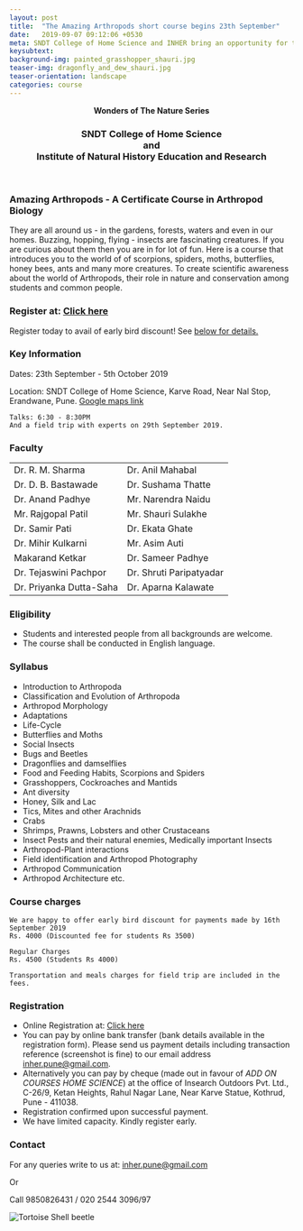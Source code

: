 ```yaml
---
layout: post
title:  "The Amazing Arthropods short course begins 23th September"
date:   2019-09-07 09:12:06 +0530
meta: SNDT College of Home Science and INHER bring an opportunity for the curious Punekars to get to know our insects and other arthropods. Your overwhelming response to our previous arthropod courses has encouraged us to continue with this informative and exciting short course on the beautiful butterflies and deadly scorpions. This introductory course covers all kinds of insects and other arthropods that inhabit our forests, farms and even our homes. Eminent experts will be speaking on array of topics at this course which is open to all. Will be held from 23 September to 5 October 2019 at SNDT College of Home Science, Nal Stop, Pune. Talks will be on weekday evenings and includes a field trip with experts on Sunday.
keysubtext: 
background-img: painted_grasshopper_shauri.jpg
teaser-img: dragonfly_and_dew_shauri.jpg
teaser-orientation: landscape
categories: course
---
```


<p align="center"><b>Wonders of The Nature Series</b></p>

<h3 align="center">
SNDT College of Home Science <br />
and <br />
Institute of Natural History Education and Research<br />
</h3>
<br />

### Amazing Arthropods - A Certificate Course in Arthropod Biology

They are all around us - in the gardens, forests, waters and even in our homes.
Buzzing, hopping, flying - insects are fascinating creatures. If you are curious
about them then you are in for lot of fun. Here is a course that introduces you
to the world of of scorpions, spiders, moths, butterflies, honey bees, ants and
many more creatures. To create scientific awareness about the world of
Arthropods, their role in nature and conservation among students and common
people.

### Register at: <a href="https://forms.gle/75n1i7pj88ySxBxHA">Click here</a>
Register today to avail of early bird discount! See <a href="#course-charges">below for details.</a>

### Key Information ###
Dates: 23th September - 5th October 2019

Location: SNDT College of Home Science,
Karve Road,
Near Nal Stop, Erandwane, Pune.
<a href="https://goo.gl/maps/ndDQKQCtbP5QSQrCA">Google maps link</a>

    Talks: 6:30 - 8:30PM
    And a field trip with experts on 29th September 2019.

<!--
Some Faculty:

Dr. R. M. Sharma
Author of more than 275 research papers in many reputable scientific journals. He has also authored several articles and books, delivered talks on radio as well as numerous invited lectures in universities/colleges/NGOs. He has conducted many studies on endagered species in Ladakh, Western ghats and Madhya Pradesh. 

-->

### Faculty
<table class="table table-striped">
<tr><td>Dr. R. M. Sharma</td><td>Dr. Anil Mahabal</td></tr>
<tr><td>Dr. D. B. Bastawade</td><td>Dr. Sushama Thatte</td></tr>
<tr><td>Dr. Anand Padhye</td><td>Mr. Narendra Naidu</td></tr>
<tr><td>Mr. Rajgopal Patil</td><td>Mr. Shauri Sulakhe</td></tr>
<tr><td>Dr. Samir Pati</td><td>Dr. Ekata Ghate</td></tr>
<tr><td>Dr. Mihir Kulkarni</td><td>Mr. Asim Auti</td></tr>
<tr><td>Makarand Ketkar</td><td>Dr. Sameer Padhye</td></tr>
<tr><td>Dr. Tejaswini Pachpor</td><td>Dr. Shruti Paripatyadar</td></tr>
<tr><td>Dr. Priyanka Dutta-Saha</td><td>Dr. Aparna Kalawate</td></tr>
</table>


### Eligibility
+ Students and interested people from all backgrounds are welcome.
+ The course shall be conducted in English language.

### Syllabus
+ Introduction to Arthropoda
+ Classification and Evolution of Arthropoda
+ Arthropod Morphology
+ Adaptations
+ Life-Cycle
+ Butterflies and Moths
+ Social Insects
+ Bugs and Beetles
+ Dragonflies and damselflies
+ Food and Feeding Habits, Scorpions and Spiders
+ Grasshoppers, Cockroaches and Mantids
+ Ant diversity
+ Honey, Silk and Lac
+ Tics, Mites and other Arachnids
+ Crabs
+ Shrimps, Prawns, Lobsters and other Crustaceans
+ Insect Pests and their natural enemies, Medically important Insects
+ Arthropod-Plant interactions
+ Field identification and Arthropod Photography
+ Arthropod Communication
+ Arthropod Architecture etc.

### Course charges

    We are happy to offer early bird discount for payments made by 16th September 2019
    Rs. 4000 (Discounted fee for students Rs 3500)

    Regular Charges
    Rs. 4500 (Students Rs 4000)
    
    Transportation and meals charges for field trip are included in the fees.

### Registration
+ Online Registration at: <a href="https://forms.gle/75n1i7pj88ySxBxHA">Click here</a>
+ You can pay by online bank transfer (bank details available in the
  registration form). Please send us payment details including transaction
  reference (screenshot is fine) to our email address inher.pune@gmail.com.
+ Alternatively you can pay by cheque (made out in favour of *ADD ON COURSES
  HOME SCIENCE*) at the office of Insearch Outdoors Pvt. Ltd., C-26/9, Ketan
  Heights, Rahul Nagar Lane, Near Karve Statue, Kothrud, Pune - 411038.
+ Registration confirmed upon successful payment.
+ We have limited capacity. Kindly register early.

### Contact
For any queries write to us at:
inher.pune@gmail.com

Or

Call 9850826431 / 020 2544 3096/97

<img src="{{ site.base_url}}/assets/imgs/tortoise-shell-nirale.jpg" class="img-responsive" alt="Tortoise Shell beetle">

